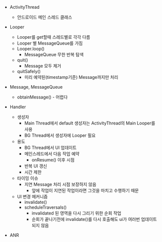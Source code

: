 - ActivityThread
  - 안드로이드 메인 스레드 클래스

- Looper
  - Looper를 get할때 스레드별로 각각 다름
  - Looper 별 MessageQueue를 가짐
  - Looper.loop()
    - MessageQueue 무한 반복 탐색
  - quit()
    - Message 모두 제거
  - quitSafely()
    - 미리 예약된(timestamp기준) Message까지만 처리
- Message, MessageQueue
  - obtainMessage() - 어렵다
- Handler
  - 생성자
    - Main Thread에서 default 생성자는 ActivityThread의 Main Looper를 사용
    - BG Thread에서 생성자에 Looper 필요
  - 용도
    - BG Thread에서 UI 업데이트
    - 메인스레드에서 다음 작업 예약
      - onResume() 이후 시점
    - 반복 UI 갱신
    - 시간 제한
  - 타이밍 이슈
    - 지연 Message 처리 시점 보장하지 않음
      - 앞에 작업이 지연된 작업이라면 그것을 마치고 수행하기 때문
  - UI 변경 메커니즘
    - invalidate()
    - scheduleTraversals()
      - invalidated 된 영역을 다시 그리기 위한 순회 작업
      - 순회가 끝나기전에 invalidate()를 다시 호출해도 ui가 여러번 업데이트 되지 않음
- ANR